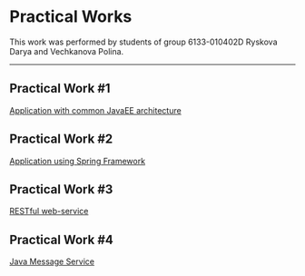 <h1>Practical Works</h1>

This work was performed by students of group 6133-010402D Ryskova Darya and Vechkanova Polina.


 ---

 

<h2>Practical Work #1</h2>

[Application with common JavaEE architecture](lab1) <br>

<h2>Practical Work #2</h2>

[Application using Spring Framework](lab2) <br>
<h2>Practical Work #3</h2>

[RESTful web-service](lab3) <br>

<h2>Practical Work #4</h2>

[Java Message Service](lab4)
